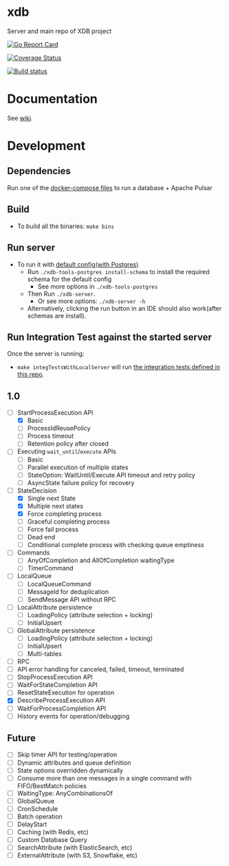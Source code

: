 # xdb
Server and main repo of XDB project

[![Go Report Card](https://goreportcard.com/badge/github.com/xdblab/xdb)](https://goreportcard.com/report/github.com/xdblab/xdb)

[![Coverage Status](https://codecov.io/github/xdblab/xdb/coverage.svg?branch=main)](https://app.codecov.io/gh/xdblab/xdb/branch/main)

[![Build status](https://github.com/xdblab/xdb/actions/workflows/ci-postgres.yaml/badge.svg?branch=main)](https://github.com/xdblab/xdb/actions/workflows/ci-postgres.yaml)


# Documentation

See [wiki](https://github.com/xdblab/xdb/wiki).

# Development 

## Dependencies
Run one of the [docker-compose files](./docker-compose/dev) to run a database + Apache Pulsar

## Build
* To build all the binaries: `make bins`

## Run server

* To run it with [default config(with Postgres)](./config/development-postgres.yaml)
  * Run `./xdb-tools-postgres install-schema` to install the required schema for the default config
    * See more options in `./xdb-tools-postgres`
  * Then Run `./xdb-server`. 
    * Or see more options: `./xdb-server -h`
  * Alternatively, clicking the run button in an IDE should also work(after schemas are install).

## Run Integration Test against the started server
Once the server is running:
* `make integTestsWithLocalServer` will run [the integration tests defined in this repo](./integTests).

  
## 1.0
- [ ] StartProcessExecution API
  - [x] Basic
  - [ ] ProcessIdReusePolicy
  - [ ] Process timeout
  - [ ] Retention policy after closed
- [ ] Executing `wait_until`/`execute` APIs
  - [ ] Basic
  - [ ] Parallel execution of multiple states
  - [ ] StateOption: WaitUntil/Execute API timeout and retry policy
  - [ ] AsyncState failure policy for recovery
- [ ] StateDecision
  - [x] Single next State
  - [x] Multiple next states
  - [x] Force completing process
  - [ ] Graceful completing process
  - [ ] Force fail process
  - [ ] Dead end
  - [ ] Conditional complete process with checking queue emptiness
- [ ] Commands
  - [ ] AnyOfCompletion and AllOfCompletion waitingType
  - [ ] TimerCommand
- [ ] LocalQueue
  - [ ] LocalQueueCommand
  - [ ] MessageId for deduplication
  - [ ] SendMessage API without RPC
- [ ] LocalAttribute persistence
  - [ ] LoadingPolicy (attribute selection + locking)
  - [ ] InitialUpsert
- [ ] GlobalAttribute  persistence
  - [ ] LoadingPolicy (attribute selection + locking)
  - [ ] InitialUpsert
  - [ ] Multi-tables
- [ ] RPC
- [ ] API error handling for canceled, failed, timeout, terminated
- [ ] StopProcessExecution API
- [ ] WaitForStateCompletion API
- [ ] ResetStateExecution for operation
- [x] DescribeProcessExecution API
- [ ] WaitForProcessCompletion API
- [ ] History events for operation/debugging

## Future

- [ ] Skip timer API for testing/operation
- [ ] Dynamic attributes and queue definition
- [ ] State options overridden dynamically
- [ ] Consume more than one messages in a single command with FIFO/BestMatch policies
- [ ] WaitingType: AnyCombinationsOf
- [ ] GlobalQueue
- [ ] CronSchedule
- [ ] Batch operation
- [ ] DelayStart
- [ ] Caching (with Redis, etc)
- [ ] Custom Database Query
- [ ] SearchAttribute (with ElasticSearch, etc)
- [ ] ExternalAttribute (with S3, Snowflake, etc)